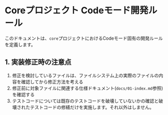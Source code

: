 # Coreプロジェクト Codeモード開発ルール

このドキュメントは、`core`プロジェクトにおけるCodeモード固有の開発ルールを定義します。

## 1. 実装修正時の注意点

1. 修正を検討しているファイルは、ファイルシステム上の実際のファイルの内容を確認してから修正方法を考える
2. 修正前に対象ファイルに関連する仕様ドキュメント(`docs/01-index.md`参照)を確認する
3. テストコードについては既存のテストコードを破壊していないかの確認と破壊されたテストコードの修繕だけを実施します。それ以外はしません。
